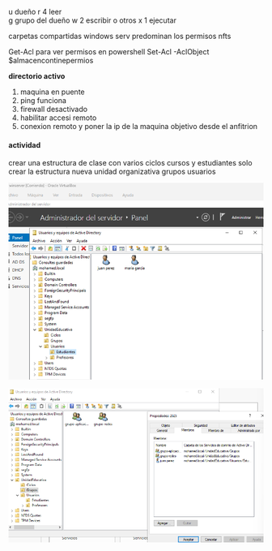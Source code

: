 u    dueño                                                        r 4     leer        
g   grupo del dueño                                        w 2    escribir
o    otros                                                          x 1     ejecutar     

carpetas compartidas windows serv
predominan los permisos nfts

Get-Acl
para ver permisos en powershell
Set-Acl -AclObject $almacencontinepermios

**directorio activo**
1. maquina en puente
2. ping funciona
3. firewall desactivado
4. habilitar accesi remoto
5. conexion remoto y poner la ip de la maquina objetivo  desde el anfitrion
#### actividad
crear una estructura de clase con varios ciclos cursos y estudiantes solo crear la estructura
nueva unidad organizativa
grupos 
usuarios


![AD Completo](./../../fotos/{6A57EF82-2BF4-4C9C-BD78-A5AE097C1CBD}.png)



![AD Grupos](./../../fotos/{427E4417-2FE4-418B-ACA5-EE23BF4D1E6F}.png)